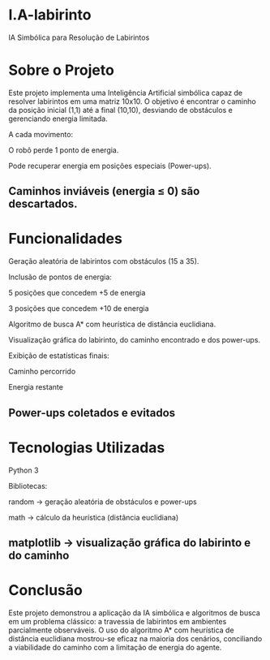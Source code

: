 # I.A-labirinto
IA Simbólica para Resolução de Labirintos
# Sobre o Projeto

Este projeto implementa uma Inteligência Artificial simbólica capaz de resolver labirintos em uma matriz 10x10.
O objetivo é encontrar o caminho da posição inicial (1,1) até a final (10,10), desviando de obstáculos e gerenciando energia limitada.

A cada movimento:

O robô perde 1 ponto de energia.

Pode recuperar energia em posições especiais (Power-ups).

Caminhos inviáveis (energia ≤ 0) são descartados.
---------------------------------------------------------------------------------------------------------------------------------------

# Funcionalidades

Geração aleatória de labirintos com obstáculos (15 a 35).

Inclusão de pontos de energia:

5 posições que concedem +5 de energia

3 posições que concedem +10 de energia

Algoritmo de busca A* com heurística de distância euclidiana.

Visualização gráfica do labirinto, do caminho encontrado e dos power-ups.

Exibição de estatísticas finais:

Caminho percorrido

Energia restante

Power-ups coletados e evitados
---------------------------------------------------------------------------------------------------------------------------------------

# Tecnologias Utilizadas

Python 3

Bibliotecas:

random → geração aleatória de obstáculos e power-ups

math → cálculo da heurística (distância euclidiana)

matplotlib → visualização gráfica do labirinto e do caminho
---------------------------------------------------------------------------------------------------------------------------------------

# Conclusão

Este projeto demonstrou a aplicação da IA simbólica e algoritmos de busca em um problema clássico: a travessia de labirintos em ambientes parcialmente observáveis.
O uso do algoritmo A* com heurística de distância euclidiana mostrou-se eficaz na maioria dos cenários, conciliando a viabilidade do caminho com a limitação de energia do agente.
